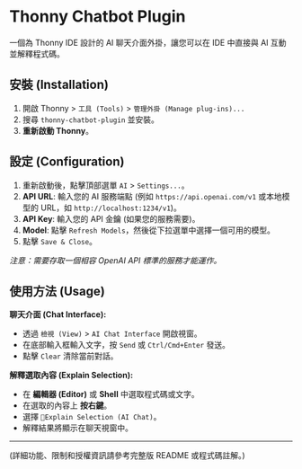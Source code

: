 # Thonny Chatbot Plugin

一個為 Thonny IDE 設計的 AI 聊天介面外掛，讓您可以在 IDE 中直接與 AI 互動並解釋程式碼。

## 安裝 (Installation)

1.  開啟 Thonny > `工具 (Tools)` > `管理外掛 (Manage plug-ins)...`
2.  搜尋 `thonny-chatbot-plugin` 並安裝。
3.  **重新啟動 Thonny**。

## 設定 (Configuration)

1.  重新啟動後，點擊頂部選單 `AI` > `Settings...`。
2.  **API URL**: 輸入您的 AI 服務端點 (例如 `https://api.openai.com/v1` 或本地模型的 URL，如 `http://localhost:1234/v1`)。
3.  **API Key**: 輸入您的 API 金鑰 (如果您的服務需要)。
4.  **Model**: 點擊 `Refresh Models`，然後從下拉選單中選擇一個可用的模型。
5.  點擊 `Save & Close`。

*注意：需要存取一個相容 OpenAI API 標準的服務才能運作。*

## 使用方法 (Usage)

**聊天介面 (Chat Interface):**

*   透過 `檢視 (View)` > `AI Chat Interface` 開啟視窗。
*   在底部輸入框輸入文字，按 `Send` 或 `Ctrl/Cmd+Enter` 發送。
*   點擊 `Clear` 清除當前對話。

**解釋選取內容 (Explain Selection):**

*   在 **編輯器 (Editor)** 或 **Shell** 中選取程式碼或文字。
*   在選取的內容上 **按右鍵**。
*   選擇 `🤖Explain Selection (AI Chat)`。
*   解釋結果將顯示在聊天視窗中。

---

(詳細功能、限制和授權資訊請參考完整版 README 或程式碼註解。)